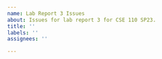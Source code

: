 ```yaml
---
name: Lab Report 3 Issues
about: Issues for lab report 3 for CSE 110 SP23.
title: ''
labels: ''
assignees: ''

---
```



